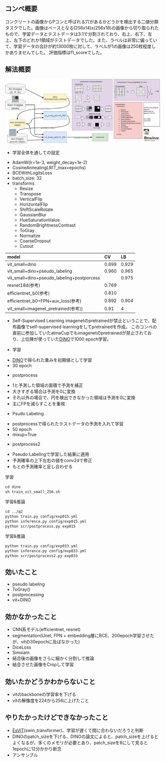 
## コンペ概要
コンクリートの画像からPコンと呼ばれる穴があるかどうかを検出する二値分類タスクでした。画像はベースとなる(256x14)x(256x18)の画像から切り取られたもので、学習データとテストデータは3:1で分割されており、右上、右下、左上、左下のどれか1領域がテストデータでした。また、ラベルは非常に偏っていて、学習データの合計が約13000枚に対して、ラベルが1の画像は250枚程度しかありませんでした。
評価指標はf1_scoreでした。

## 解法概要

![solution](solution.jpg)

* 学習全体を通しての設定
- AdamW(lr=1e-3, weight_decay=1e-2)
- CosineAnnealingLR(T_max=epochs)
- BCEWithLogitsLoss
- batch_size: 32
- transforms
  - Resize
  - Transpose
  - VerticalFlip
  - HorizontalFlip
  - ShiftScaleRotate
  - GaussianBlur
  - HueSaturationValue
  - RandomBrightnessContrast
  - ToGray
  - Normalize
  - CoarseDropout
  - Cutout
  
|model|CV|LB|
|:-|:-|:-|
|vit_small+dino|0.899|0.929|
|vit_small+dino+pseudo_labeling|0.960|0.965|
|vit_small+dino+pseudo_labeling+postporcess||0.975|
|resnet18d(参考)|0.769||
|efficientnet_b0(参考)|0.810||
|efficientnet_b0+FPN+aux_loss(参考)|0.892|0.904|
|vit_small+imagenet_pretrained(参考))|0.91|4|


* Self-Supervised Learning
imagenetのpretrainedが禁止ということで、配布画像でself-supervised learningをしてpretrainedを作成。
このコンペの直前に参加していたatmaCupでもimagenetのpretrainedが禁止されており、上位陣が使っていた[DINO](https://arxiv.org/abs/2104.14294)で1000 epoch学習。

* 学習
- [DINO](https://arxiv.org/abs/2104.14294)で得られた重みを初期値として学習
- 30 epoch


* postprocess
- 1と予測した領域の面積で予測を補正
- 大きすぎる場合は予測を0に変換
- それ以外の場合で、円を検出できなかった領域は予測を0に変換
- 主にFPを減らすことを重視

* Psudo Labeling
- postprocessで得られたテストデータの予測を入れて学習
- 50 epoch
- mixup=True


* postprocess2
- Pseudo Labelingで学習した結果に適用
- 予測確率の上下左右の値をconv2dで修正
- もとの予測確率と足し合わせる



学習
```
cd dino
sh train_vit_small_256.sh
```

学習&推論
```
cd ../q2
python train.py config/exp015.yml
python inference.py config/exp015.yml
python scr/postprocess.py exp015
```

学習&推論
```
python train.py config/exp033.yml
python inference.py config/exp033.yml
python scr/postprocess2.py exp033
```


## 効いたこと
* pseudo labeling
* ToGray()
* postprocessing
* vit+DINO

## 効かなかったこと
* CNN系モデル(efficientnet, resnet)
* segmentation(Unet, FPN + embedding層にBCE、200epoch学習させたが、vitの30epochに及ばなかった)
* DiceLoss
* Simsiam
* 結合後の画像をさらに細かく分割して推論
* 結合させた画像をCropして学習

## 効いたかどうかわからないこと
* vitのbackboneの学習率を下げる
* vitの解像度を224から256に上げたこと

## やりたかったけどできなかったこと
* [EsViT](https://arxiv.org/abs/2106.09785v1)(swin_transformer)、学習が遅くて間に合わないだろうと判断
* DINOのpatch_sizeを下げる、DINOの論文によると、patch_sizeを上げるとよくなるが、多くのメモリが必要とあり、patch_sizeを8にして見ると1epochに12分かかり断念
* アンサンブル